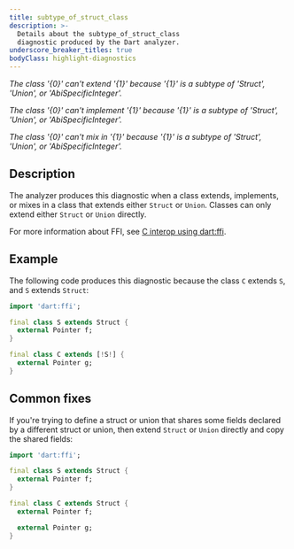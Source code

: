 ```yaml
---
title: subtype_of_struct_class
description: >-
  Details about the subtype_of_struct_class
  diagnostic produced by the Dart analyzer.
underscore_breaker_titles: true
bodyClass: highlight-diagnostics
---
```


_The class '{0}' can't extend '{1}' because '{1}' is a subtype of 'Struct', 'Union', or 'AbiSpecificInteger'._

_The class '{0}' can't implement '{1}' because '{1}' is a subtype of 'Struct', 'Union', or 'AbiSpecificInteger'._

_The class '{0}' can't mix in '{1}' because '{1}' is a subtype of 'Struct', 'Union', or 'AbiSpecificInteger'._

## Description

The analyzer produces this diagnostic when a class extends, implements, or
mixes in a class that extends either `Struct` or `Union`. Classes can only
extend either `Struct` or `Union` directly.

For more information about FFI, see [C interop using dart:ffi][ffi].

## Example

The following code produces this diagnostic because the class `C` extends
`S`, and `S` extends `Struct`:

```dart
import 'dart:ffi';

final class S extends Struct {
  external Pointer f;
}

final class C extends [!S!] {
  external Pointer g;
}
```

## Common fixes

If you're trying to define a struct or union that shares some fields
declared by a different struct or union, then extend `Struct` or `Union`
directly and copy the shared fields:

```dart
import 'dart:ffi';

final class S extends Struct {
  external Pointer f;
}

final class C extends Struct {
  external Pointer f;

  external Pointer g;
}
```

[ffi]: /interop/c-interop
